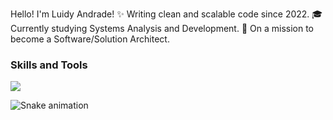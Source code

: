 Hello! I'm Luidy Andrade!
✨ Writing clean and scalable code since 2022.
🎓 Currently studying Systems Analysis and Development.
🎯 On a mission to become a Software/Solution Architect.

###

<h3>
    Skills and Tools
</h3>

<p align="left">
    <img src="https://skillicons.dev/icons?i=vscode,cs,dotnet,golang,docker,nodejs,typescript,git,github,aws,azure" />
</p>

<img src="https://raw.githubusercontent.com/Alexsander532/Alexsander532/output/snake.svg" alt="Snake animation" />
